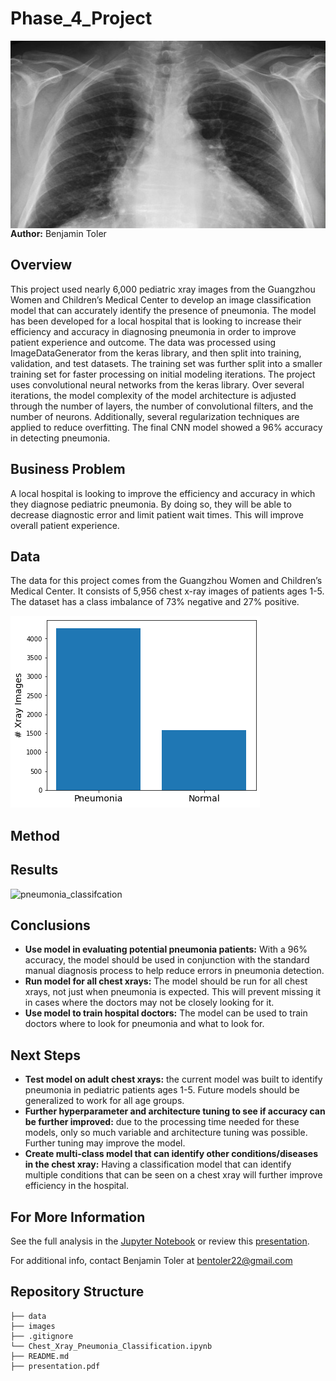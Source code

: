 # Phase_4_Project

<img src="./images/chest_xray.jpeg" alt="Drawing" style="width: 900px;height:300px;float: left;"/>

**Author:** Benjamin Toler

## Overview
This project used nearly 6,000 pediatric xray images from the Guangzhou Women and Children’s Medical Center to develop an image classification model that can accurately identify the presence of pneumonia. The model has been developed for a local hospital that is looking to increase their efficiency and accuracy in diagnosing pneumonia in order to improve patient experience and outcome. The data was processed using ImageDataGenerator from the keras library, and then split into training, validation, and test datasets. The training set was further split into a smaller training set for faster processing on initial modeling iterations. The project uses convolutional neural networks from the keras library. Over several iterations, the model complexity of the model architecture is adjusted through the number of layers, the number of convolutional filters, and the number of neurons. Additionally, several regularization techniques are applied to reduce overfitting. The final CNN model showed a 96% accuracy in detecting pneumonia.

## Business Problem
A local hospital is looking to improve the efficiency and accuracy in which they diagnose pediatric pneumonia. By doing so, they will be able to decrease diagnostic error and limit patient wait times. This will improve overall patient experience.

## Data
The data for this project comes from the Guangzhou Women and Children’s Medical Center. It consists of 5,956 chest x-ray images of patients ages 1-5. The dataset has a class imbalance of 73% negative and 27% positive.

![data_distribution](./images/data_distribution.png)

## Method


## Results


![pneumonia_classifcation](./images/pneumonia_classifcation.png)

## Conclusions
- **Use model in evaluating potential pneumonia patients:** With a 96% accuracy, the model should be used in conjunction with the standard manual diagnosis process to help reduce errors in pneumonia detection.
- **Run model for all chest xrays:** The model should be run for all chest xrays, not just when pneumonia is expected. This will prevent missing it in cases where the doctors may not be closely looking for it.
- **Use model to train hospital doctors:** The model can be used to train doctors where to look for pneumonia and what to look for.

## Next Steps
- **Test model on adult chest xrays:** the current model was built to identify pneumonia in pediatric patients ages 1-5. Future models should be generalized to work for all age groups.
- **Further hyperparameter and architecture tuning to see if accuracy can be further improved:** due to the processing time needed for these models, only so much variable and architecture tuning was possible. Further tuning may improve the model.
- **Create multi-class model that can identify other conditions/diseases in the chest xray:** Having a classification model that can identify multiple conditions that can be seen on a chest xray will further improve efficiency in the hospital.

## For More Information

See the full analysis in the [Jupyter Notebook](./Chest_Xray_Pneumonia_Classification.ipynb) or review this [presentation](./presentation.pdf).

For additional info, contact Benjamin Toler at [bentoler22@gmail.com](mailto:bentoler22@gmail.com)


## Repository Structure

```
├── data
├── images
├── .gitignore
└── Chest_Xray_Pneumonia_Classification.ipynb
├── README.md
├── presentation.pdf